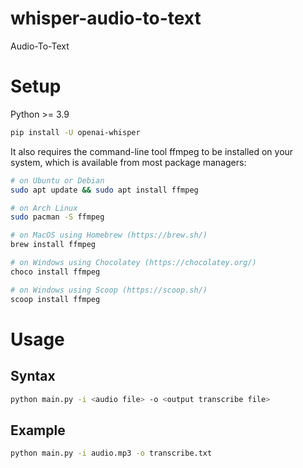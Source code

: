 # whisper-audio-to-text
Audio-To-Text

# Setup
Python >= 3.9
```bash
pip install -U openai-whisper
```
It also requires the command-line tool ffmpeg to be installed on your system, which is available from most package managers:
```bash
# on Ubuntu or Debian
sudo apt update && sudo apt install ffmpeg

# on Arch Linux
sudo pacman -S ffmpeg

# on MacOS using Homebrew (https://brew.sh/)
brew install ffmpeg

# on Windows using Chocolatey (https://chocolatey.org/)
choco install ffmpeg

# on Windows using Scoop (https://scoop.sh/)
scoop install ffmpeg
```
# Usage
## Syntax
```bash
python main.py -i <audio file> -o <output transcribe file>
```
## Example
```bash
python main.py -i audio.mp3 -o transcribe.txt
```
